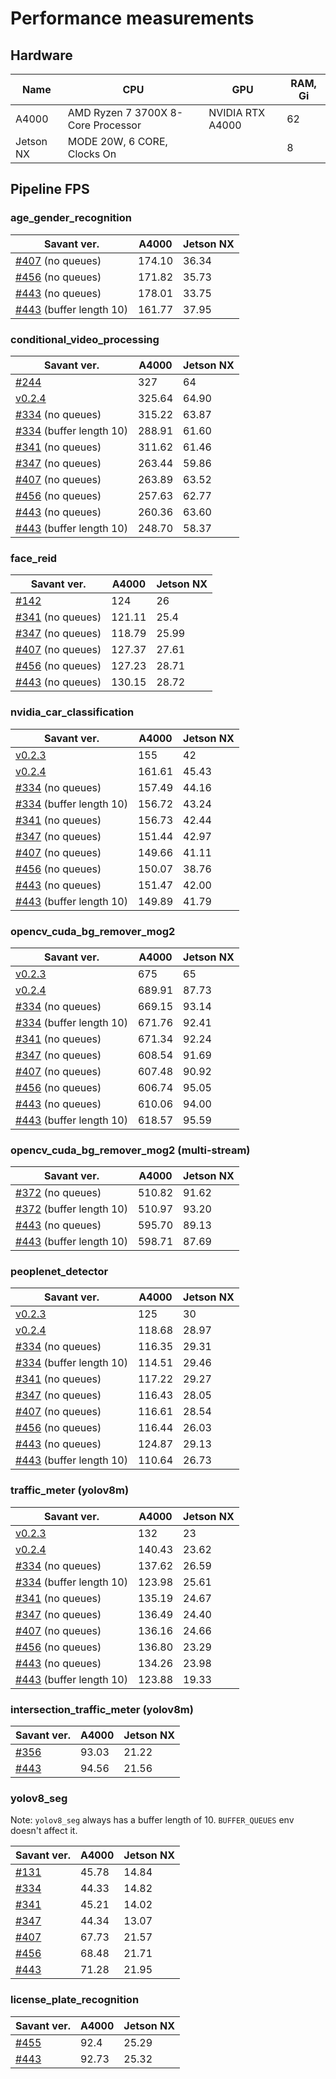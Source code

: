 # Performance measurements

## Hardware

| Name      | CPU                                | GPU              | RAM, Gi |
|-----------|------------------------------------|------------------|---------|
| A4000     | AMD Ryzen 7 3700X 8-Core Processor | NVIDIA RTX A4000 | 62      |
| Jetson NX | MODE 20W, 6 CORE, Clocks On        |                  | 8       |

## Pipeline FPS

### age_gender_recognition

| Savant ver.                                                                      | A4000  | Jetson NX |
|----------------------------------------------------------------------------------|--------|-----------|
| [#407](https://github.com/insight-platform/Savant/issues/407) (no queues)        | 174.10 | 36.34     |
| [#456](https://github.com/insight-platform/Savant/issues/456) (no queues)        | 171.82 | 35.73     |
| [#443](https://github.com/insight-platform/Savant/issues/443) (no queues)        | 178.01 | 33.75     |
| [#443](https://github.com/insight-platform/Savant/issues/443) (buffer length 10) | 161.77 | 37.95     |

### conditional_video_processing

| Savant ver.                                                                      | A4000  | Jetson NX |
|----------------------------------------------------------------------------------|--------|-----------|
| [#244](https://github.com/insight-platform/Savant/issues/244)                    | 327    | 64        |
| [v0.2.4](https://github.com/insight-platform/Savant/tree/v0.2.4)                 | 325.64 | 64.90     |
| [#334](https://github.com/insight-platform/Savant/issues/334) (no queues)        | 315.22 | 63.87     |
| [#334](https://github.com/insight-platform/Savant/issues/334) (buffer length 10) | 288.91 | 61.60     |
| [#341](https://github.com/insight-platform/Savant/issues/341) (no queues)        | 311.62 | 61.46     |
| [#347](https://github.com/insight-platform/Savant/issues/347) (no queues)        | 263.44 | 59.86     |
| [#407](https://github.com/insight-platform/Savant/issues/407) (no queues)        | 263.89 | 63.52     |
| [#456](https://github.com/insight-platform/Savant/issues/456) (no queues)        | 257.63 | 62.77     |
| [#443](https://github.com/insight-platform/Savant/issues/443) (no queues)        | 260.36 | 63.60     |
| [#443](https://github.com/insight-platform/Savant/issues/443) (buffer length 10) | 248.70 | 58.37     |

### face_reid

| Savant ver.                                                               | A4000  | Jetson NX |
|---------------------------------------------------------------------------|--------|-----------|
| [#142](https://github.com/insight-platform/Savant/issues/142)             | 124    | 26        |
| [#341](https://github.com/insight-platform/Savant/issues/341) (no queues) | 121.11 | 25.4      |
| [#347](https://github.com/insight-platform/Savant/issues/347) (no queues) | 118.79 | 25.99     |
| [#407](https://github.com/insight-platform/Savant/issues/407) (no queues) | 127.37 | 27.61     |
| [#456](https://github.com/insight-platform/Savant/issues/456) (no queues) | 127.23 | 28.71     |
| [#443](https://github.com/insight-platform/Savant/issues/443) (no queues) | 130.15 | 28.72     |

### nvidia_car_classification

| Savant ver.                                                                      | A4000  | Jetson NX |
|----------------------------------------------------------------------------------|--------|-----------|
| [v0.2.3](https://github.com/insight-platform/Savant/tree/v0.2.3)                 | 155    | 42        |
| [v0.2.4](https://github.com/insight-platform/Savant/tree/v0.2.4)                 | 161.61 | 45.43     |
| [#334](https://github.com/insight-platform/Savant/issues/334) (no queues)        | 157.49 | 44.16     |
| [#334](https://github.com/insight-platform/Savant/issues/334) (buffer length 10) | 156.72 | 43.24     |
| [#341](https://github.com/insight-platform/Savant/issues/341) (no queues)        | 156.73 | 42.44     |
| [#347](https://github.com/insight-platform/Savant/issues/347) (no queues)        | 151.44 | 42.97     |
| [#407](https://github.com/insight-platform/Savant/issues/407) (no queues)        | 149.66 | 41.11     |
| [#456](https://github.com/insight-platform/Savant/issues/456) (no queues)        | 150.07 | 38.76     |
| [#443](https://github.com/insight-platform/Savant/issues/443) (no queues)        | 151.47 | 42.00     |
| [#443](https://github.com/insight-platform/Savant/issues/443) (buffer length 10) | 149.89 | 41.79     |

### opencv_cuda_bg_remover_mog2

| Savant ver.                                                                      | A4000  | Jetson NX |
|----------------------------------------------------------------------------------|--------|-----------|
| [v0.2.3](https://github.com/insight-platform/Savant/tree/v0.2.3)                 | 675    | 65        |
| [v0.2.4](https://github.com/insight-platform/Savant/tree/v0.2.4)                 | 689.91 | 87.73     |
| [#334](https://github.com/insight-platform/Savant/issues/334) (no queues)        | 669.15 | 93.14     |
| [#334](https://github.com/insight-platform/Savant/issues/334) (buffer length 10) | 671.76 | 92.41     |
| [#341](https://github.com/insight-platform/Savant/issues/341) (no queues)        | 671.34 | 92.24     |
| [#347](https://github.com/insight-platform/Savant/issues/347) (no queues)        | 608.54 | 91.69     |
| [#407](https://github.com/insight-platform/Savant/issues/407) (no queues)        | 607.48 | 90.92     |
| [#456](https://github.com/insight-platform/Savant/issues/456) (no queues)        | 606.74 | 95.05     |
| [#443](https://github.com/insight-platform/Savant/issues/443) (no queues)        | 610.06 | 94.00     |
| [#443](https://github.com/insight-platform/Savant/issues/443) (buffer length 10) | 618.57 | 95.59     |

### opencv_cuda_bg_remover_mog2 (multi-stream)

| Savant ver.                                                                      | A4000  | Jetson NX |
|----------------------------------------------------------------------------------|--------|-----------|
| [#372](https://github.com/insight-platform/Savant/issues/372) (no queues)        | 510.82 | 91.62     |
| [#372](https://github.com/insight-platform/Savant/issues/372) (buffer length 10) | 510.97 | 93.20     |
| [#443](https://github.com/insight-platform/Savant/issues/443) (no queues)        | 595.70 | 89.13     |
| [#443](https://github.com/insight-platform/Savant/issues/443) (buffer length 10) | 598.71 | 87.69     |

### peoplenet_detector

| Savant ver.                                                                      | A4000  | Jetson NX |
|----------------------------------------------------------------------------------|--------|-----------|
| [v0.2.3](https://github.com/insight-platform/Savant/tree/v0.2.3)                 | 125    | 30        |
| [v0.2.4](https://github.com/insight-platform/Savant/tree/v0.2.4)                 | 118.68 | 28.97     |
| [#334](https://github.com/insight-platform/Savant/issues/334) (no queues)        | 116.35 | 29.31     |
| [#334](https://github.com/insight-platform/Savant/issues/334) (buffer length 10) | 114.51 | 29.46     |
| [#341](https://github.com/insight-platform/Savant/issues/341) (no queues)        | 117.22 | 29.27     |
| [#347](https://github.com/insight-platform/Savant/issues/347) (no queues)        | 116.43 | 28.05     |
| [#407](https://github.com/insight-platform/Savant/issues/407) (no queues)        | 116.61 | 28.54     |
| [#456](https://github.com/insight-platform/Savant/issues/456) (no queues)        | 116.44 | 26.03     |
| [#443](https://github.com/insight-platform/Savant/issues/443) (no queues)        | 124.87 | 29.13     |
| [#443](https://github.com/insight-platform/Savant/issues/443) (buffer length 10) | 110.64 | 26.73     |

### traffic_meter (yolov8m)

| Savant ver.                                                                      | A4000  | Jetson NX |
|----------------------------------------------------------------------------------|--------|-----------|
| [v0.2.3](https://github.com/insight-platform/Savant/tree/v0.2.3)                 | 132    | 23        |
| [v0.2.4](https://github.com/insight-platform/Savant/tree/v0.2.4)                 | 140.43 | 23.62     |
| [#334](https://github.com/insight-platform/Savant/issues/334) (no queues)        | 137.62 | 26.59     |
| [#334](https://github.com/insight-platform/Savant/issues/334) (buffer length 10) | 123.98 | 25.61     |
| [#341](https://github.com/insight-platform/Savant/issues/341) (no queues)        | 135.19 | 24.67     |
| [#347](https://github.com/insight-platform/Savant/issues/347) (no queues)        | 136.49 | 24.40     |
| [#407](https://github.com/insight-platform/Savant/issues/407) (no queues)        | 136.16 | 24.66     |
| [#456](https://github.com/insight-platform/Savant/issues/456) (no queues)        | 136.80 | 23.29     |
| [#443](https://github.com/insight-platform/Savant/issues/443) (no queues)        | 134.26 | 23.98     |
| [#443](https://github.com/insight-platform/Savant/issues/443) (buffer length 10) | 123.88 | 19.33     |


### intersection_traffic_meter (yolov8m)

| Savant ver.                                                   | A4000  | Jetson NX |
|---------------------------------------------------------------|--------|-----------|
| [#356](https://github.com/insight-platform/Savant/issues/356) | 93.03  | 21.22     |
| [#443](https://github.com/insight-platform/Savant/issues/443) | 94.56  | 21.56     |

### yolov8_seg

Note: `yolov8_seg` always has a buffer length of 10. `BUFFER_QUEUES` env doesn't affect it.

| Savant ver.                                                   | A4000 | Jetson NX |
|---------------------------------------------------------------|-------|-----------|
| [#131](https://github.com/insight-platform/Savant/issues/131) | 45.78 | 14.84     |
| [#334](https://github.com/insight-platform/Savant/issues/334) | 44.33 | 14.82     |
| [#341](https://github.com/insight-platform/Savant/issues/341) | 45.21 | 14.02     |
| [#347](https://github.com/insight-platform/Savant/issues/347) | 44.34 | 13.07     |
| [#407](https://github.com/insight-platform/Savant/issues/407) | 67.73 | 21.57     |
| [#456](https://github.com/insight-platform/Savant/issues/456) | 68.48 | 21.71     |
| [#443](https://github.com/insight-platform/Savant/issues/443) | 71.28 | 21.95     |

### license_plate_recognition

| Savant ver.                                                   | A4000 | Jetson NX |
|---------------------------------------------------------------|-------|-----------|
| [#455](https://github.com/insight-platform/Savant/issues/455) | 92.4  | 25.29     |
| [#443](https://github.com/insight-platform/Savant/issues/443) | 92.73 | 25.32     |
